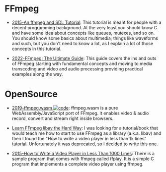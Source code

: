 # FFmpeg

- [2015-An ffmpeg and SDL Tutorial](http://dranger.com/ffmpeg/): This tutorial is meant for people with a decent programming background. At the very least you should know C and have some idea about concepts like queues, mutexes, and so on. You should know some basics about multimedia; things like waveforms and such, but you don't need to know a lot, as I explain a lot of those concepts in this tutorial.

- [2022-FFmpeg: The Ultimate Guide](https://img.ly/blog/ultimate-guide-to-ffmpeg/): This guide covers the ins and outs of FFmpeg starting with fundamental concepts and moving to media transcoding and video and audio processing providing practical examples along the way.

# OpenSource

- [2019-ffmpeg.wasm ![code](https://ng-tech.icu/assets/code.svg)](https://ffmpegwasm.github.io/): ffmpeg.wasm is a pure WebAssembly/JavaScript port of FFmpeg. It enables video & audio record, convert and stream right inside browsers.

- [Learn FFmpeg libav the Hard Way](https://parg.co/UkX): I was looking for a tutorial/book that would teach me how to start to use FFmpeg as a library (a.k.a. libav) and then I found the "How to write a video player in less than 1k lines" tutorial. Unfortunately it was deprecated, so I decided to write this one.

- [2015-How to Write a Video Player in Less Than 1000 Lines](http://dranger.com/ffmpeg/ffmpeg.html): There is a sample program that comes with ffmpeg called ffplay. It is a simple C program that implements a complete video player using ffmpeg.
